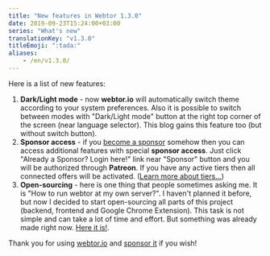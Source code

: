```yaml
---
title: "New features in Webtor 1.3.0"
date: 2019-09-23T15:24:00+03:00
series: "What's new"
translationKey: "v1.3.0"
titleEmoji: ":tada:"
aliases:
    - /en/v1.3.0/
---
```

Here is a list of new features:

1. **Dark/Light mode** - now **webtor.io** will automatically switch theme according to your system preferences.
Also it is possible to switch between modes with "Dark/Light mode" button at the right top corner of the screen (near language selector).
This blog gains this feature too (but without switch button).
2. **Sponsor access** - if you [become a sponsor](https://www.patreon.com/bePatron?u=24145874) somehow then you can access additional features with special **sponsor access**.
Just click "Already a Sponsor? Login here!" link near "Sponsor" button and you will be authorized through **Patreon**.
If you have any active tiers then all connected offers will be activated. ([Learn more about tiers...](https://www.patreon.com/bePatron?u=24145874))
3. **Open-sourcing** - here is one thing that people sometimes asking me. It is "How to run webtor at my own server?".
I haven't planned it before, but now I decided to start open-sourcing all parts of this project (backend, frontend and Google Chrome Extension).
This task is not simple and can take a lot of time and effort.
But something was already made right now. [Here it is!](https://github.com/webtor-io/).


Thank you for using [webtor.io](https://webtor.io/en/) and [sponsor it](https://www.patreon.com/bePatron?u=24145874) if you wish!